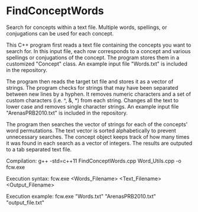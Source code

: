 # FindConceptWords
Search for concepts within a text file. Multiple words, spellings, or conjugations can be used for each concept.

This C++ program first reads a text file containing the concepts you want to search for. In this input file, each row corresponds to a concept and various spellings or conjugations of the concept. The program stores them in a customized "Concept" class. An example input file "Words.txt" is included in the repository.

The program then reads the target txt file and stores it as a vector of strings. The program checks for strings that may have been separated between new lines by a hyphen. It removes numeric characters and a set of custom characters (i.e. ^, &, *) from each string. Changes all the text to lower case and removes single character strings. An example input file "ArenasPRB2010.txt" is included in the repository.

The program then searches the vector of strings for each of the concepts' word permutations. The text vector is sorted alphabetically to prevent unnecessary searches. The concept object keeps track of how many times it was found in each search as a vector of integers. The results are outputed to a tab separated text file.

Compilation: g++ -std=c++11 FindConceptWords.cpp Word_Utils.cpp -o fcw.exe

Execution syntax: fcw.exe <Words_Filename> <Text_Filename> <Output_Filename>

Execution example: fcw.exe "Words.txt" "ArenasPRB2010.txt" "output_file.txt"
